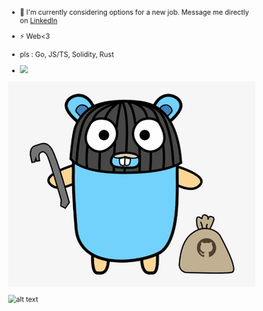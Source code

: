- 🔭 I'm currently considering options for a new job. Message me directly on [LinkedIn](https://www.linkedin.com/in/commedesvlados/)
- ⚡  Web<3
- pls : Go, JS/TS, Solidity, Rust

- ![](https://github.com/commedesvlados/commedesvlados/blob/main/412-4126527_say-hello-to-gitrob-gopher-github.jpg=20x20)

![alt text](https://github.com/commedesvlados/commedesvlados/blob/main/412-4126527_say-hello-to-gitrob-gopher-github.jpg)

![alt text](https://michael.stapelberg.ch/posts/2023-01-15-gokrazy-instance-centric-config/gokrazy-logo.png)


<!--
**commedesvlados/commedesvlados** is a ✨ _special_ ✨ repository because its `README.md` (this file) appears on your GitHub profile.

Here are some ideas to get you started:

- 🔭 I’m currently working on ...
- 🌱 I’m currently learning ...
- 👯 I’m looking to collaborate on ...
- 🤔 I’m looking for help with ...
- 💬 Ask me about ...
- 📫 How to reach me: ...
- 😄 Pronouns: ...
- ⚡ Fun fact: ...
-->
